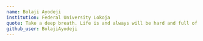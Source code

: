 ```yaml
---
name: Bolaji Ayodeji
institution: Federal University Lokoja
quote: Take a deep breath. Life is and always will be hard and full of uncertanties. You are meant to do your best and be at your best always and not to change life’s blueprint.
github_user: BolajiAyodeji
---
```

